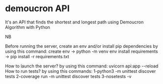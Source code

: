 # demoucron API

It's an API that finds the shortest and longest path using Demoucron Algorithm with Python

NB

Before running the server, create an env and/or install pip dependencies by using this command:
create env -> python -m venv env
install requirements -> pip install -r requirements.txt

How to launch the server? by using this command: uvicorn api:app --reload
How to run tests? by using this commands:
1-python3 -m unittest discover tests
2-coverage run -m unittest discover tests
3-nosetests -v